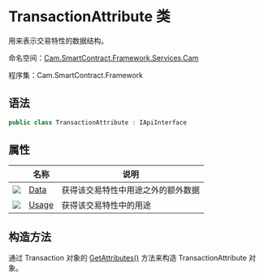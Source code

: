 # TransactionAttribute 类

用来表示交易特性的数据结构。

命名空间：[Cam.SmartContract.Framework.Services.Cam](../Cam.md)

程序集：Cam.SmartContract.Framework

## 语法

```c#
public class TransactionAttribute : IApiInterface
```

## 属性

|                                          | 名称                                     | 说明                |
| ---------------------------------------- | -------------------------------------- | ----------------- |
| ![](https://i-msdn.sec.s-msft.com/dynimg/IC74937.jpeg) | [Data](TransactionAttribute/Data.md)   | 获得该交易特性中用途之外的额外数据 |
| ![](https://i-msdn.sec.s-msft.com/dynimg/IC74937.jpeg) | [Usage](TransactionAttribute/Usage.md) | 获得该交易特性中的用途       |

## 构造方法

通过 Transaction 对象的 [GetAttributes()](Transaction/GetAttributes.md) 方法来构造 TransactionAttribute 对象。